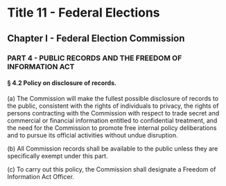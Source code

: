 
# Title 11 - Federal Elections
## Chapter I - Federal Election Commission
### PART 4 - PUBLIC RECORDS AND THE FREEDOM OF INFORMATION ACT
#### § 4.2 Policy on disclosure of records.

(a) The Commission will make the fullest possible disclosure of records to the public, consistent with the rights of individuals to privacy, the rights of persons contracting with the Commission with respect to trade secret and commercial or financial information entitled to confidential treatment, and the need for the Commission to promote free internal policy deliberations and to pursue its official activities without undue disruption.

(b) All Commission records shall be available to the public unless they are specifically exempt under this part.

(c) To carry out this policy, the Commission shall designate a Freedom of Information Act Officer.
